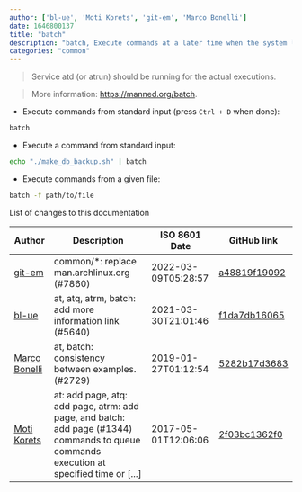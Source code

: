 ```yaml
---
author: ['bl-ue', 'Moti Korets', 'git-em', 'Marco Bonelli']
date: 1646800137
title: "batch"
description: "batch, Execute commands at a later time when the system load levels permit."
categories: "common"
---
```

> Service atd (or atrun) should be running for the actual executions.

> More information: <https://manned.org/batch>.

- Execute commands from standard input (press `Ctrl + D` when done):

```bash
batch
```

- Execute a command from standard input:

```bash
echo "./make_db_backup.sh" | batch
```

- Execute commands from a given file:

```bash
batch -f path/to/file
```
List of changes to this documentation


Author | Description | ISO 8601 Date | GitHub link
------|-----|-----|-----
[git-em](mailto:56173216+git-em@users.noreply.github.com) | common/*: replace man.archlinux.org (#7860) | 2022-03-09T05:28:57 | [a48819f19092](https://github.com/tldr-pages/tldr/commit/a48819f19092a82a1faef1f9f105bc1eb27d2df7)
[bl-ue](mailto:54780737+bl-ue@users.noreply.github.com) | at, atq, atrm, batch: add more information link (#5640) | 2021-03-30T21:01:46 | [f1da7db16065](https://github.com/tldr-pages/tldr/commit/f1da7db160655446057cf641b5339d2e9273bb7a)
[Marco Bonelli](mailto:mebeim@users.noreply.github.com) | at, batch: consistency between examples. (#2729) | 2019-01-27T01:12:54 | [5282b17d3683](https://github.com/tldr-pages/tldr/commit/5282b17d3683a4826b3f53eeeec56238a1bb180f)
[Moti Korets](mailto:moti@practitest.com) | at: add page, atq: add page, atrm: add page, and batch: add page (#1344) commands to queue commands execution at specified time or [...] | 2017-05-01T12:06:06 | [2f03bc1362f0](https://github.com/tldr-pages/tldr/commit/2f03bc1362f0eb861cc3a1c4abbd4bce546b8994)

